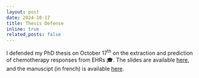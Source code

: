 ```yaml
---
layout: post
date: 2024-10-17
title: Thesis Defense
inline: true
related_posts: false
---
```


I defended my PhD thesis on October 17<sup>th</sup> on the extraction and prediction of chemotherapy responses from EHRs :mortar_board:. The slides are available <a href="{% link /assets/pdf/talks/20241017_soutenance-expanded.pdf %}">here</a>, and the manuscipt (in french) is available [here](https://theses.hal.science/tel-04824178).

